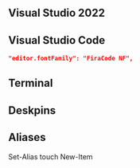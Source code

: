 ## Visual Studio 2022
## Visual Studio Code
```JSON
"editor.fontFamily": "FiraCode NF",
```
## Terminal
## Deskpins
## Aliases
Set-Alias touch New-Item